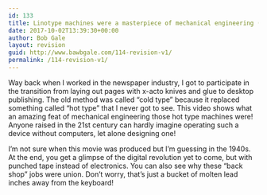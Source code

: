 ```yaml
---
id: 133
title: Linotype machines were a masterpiece of mechanical engineering (video)
date: 2017-10-02T13:39:30+00:00
author: Bob Gale
layout: revision
guid: http://www.bawbgale.com/114-revision-v1/
permalink: /114-revision-v1/
---
```

Way back when I worked in the newspaper industry, I got to participate in the transition from laying out pages with x-acto knives and glue to desktop publishing. The old method was called &#8220;cold type&#8221; because it replaced something called &#8220;hot type&#8221; that I never got to see. This video shows what an amazing feat of mechanical engineering those hot type machines were! Anyone raised in the 21st century can hardly imagine operating such a device without computers, let alone designing one!

I&#8217;m not sure when this movie was produced but I&#8217;m guessing in the 1940s. At the end, you get a glimpse of the digital revolution yet to come, but with punched tape instead of electronics. You can also see why these &#8220;back shop&#8221; jobs were union. Don&#8217;t worry, that&#8217;s just a bucket of molten lead inches away from the keyboard!